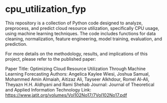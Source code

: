 # cpu_utilization_fyp
This repository is a collection of Python code designed to analyze, preprocess, and predict cloud resource utilization, specifically CPU usage, using machine learning techniques. The code includes functions for data cleaning, normalization, feature engineering, model training, evaluation, and prediction. 

For more details on the methodology, results, and implications of this project, please refer to the published paper:

Paper Title: Optimizing Cloud Resource Utilization Through Machine Learning Forecasting
Authors: Angelica Kaylee Wiesi, Joshua Samual, Mohammed Amin Almaiah, Aitizaz Ali, Tayseer Alkhdour, Romel Al-Ali, Theyazn H.H. Aldhyani and Rami Shehab
Journal: Journal of Theoretical and Applied Information Technology
Link: https://www.jatit.org/volumes/Vol102No17/7Vol102No17.pdf
